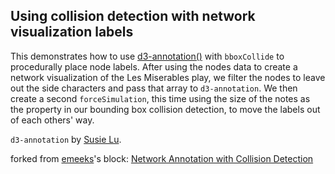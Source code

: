 ## Using collision detection with network visualization labels

This demonstrates how to use [d3-annotation()](https://github.com/susielu/d3-annotation/) with `bboxCollide` to procedurally place node labels. After using the nodes data to create a network visualization of the Les Miserables play, we filter the nodes to leave out the side characters and pass that array to `d3-annotation`. We then create a second `forceSimulation`, this time using the size of the notes as the property in our bounding box collision detection, to move the labels out of each others' way.

`d3-annotation` by [Susie Lu](https://twitter.com/datatoviz).

forked from <a href='http://bl.ocks.org/emeeks/'>emeeks</a>'s block: <a href='http://bl.ocks.org/emeeks/625641430adead4bd7dbc9c1ab3f5102'>Network Annotation with Collision Detection</a>